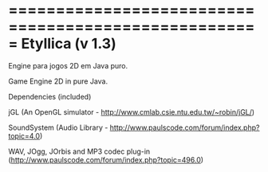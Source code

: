 =====================================================
Etyllica (v 1.3)
=====================================================

Engine para jogos 2D em Java puro.

Game Engine 2D in pure Java.

Dependencies (included)

jGL (An OpenGL simulator - http://www.cmlab.csie.ntu.edu.tw/~robin/jGL/)

SoundSystem (Audio Library - http://www.paulscode.com/forum/index.php?topic=4.0)

WAV, JOgg, JOrbis and MP3 codec plug-in (http://www.paulscode.com/forum/index.php?topic=496.0)



